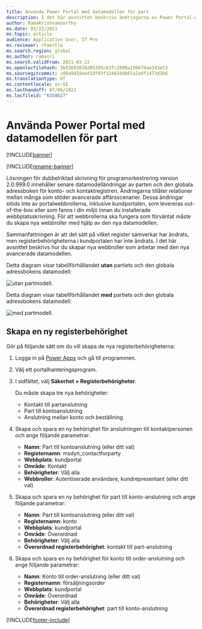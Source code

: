 ```yaml
---
title: Använda Power Portal med datamodellen för part
description: I det här avsnittet beskrivs ändringarna av Power Portal-webbrollerna på grund av partens datamodell i nedskrivningen.
author: RamaKrishnamoorthy
ms.date: 03/22/2021
ms.topic: article
audience: Application User, IT Pro
ms.reviewer: rhaertle
ms.search.region: global
ms.author: ramasri
ms.search.validFrom: 2021-03-22
ms.openlocfilehash: 3b03603038d05305c63fc2890a196670ae343e53
ms.sourcegitcommit: c08a9d19eed1df03f32442ddb65a2adf1473d3b6
ms.translationtype: HT
ms.contentlocale: sv-SE
ms.lasthandoff: 07/06/2021
ms.locfileid: "6358627"
---
```

# <a name="using-power-portal-with-the-party-data-model"></a>Använda Power Portal med datamodellen för part

[!INCLUDE[banner](../../includes/banner.md)]

[!INCLUDE[rename-banner](~/includes/cc-data-platform-banner.md)]

Lösningen för dubbelriktad skrivning för programorkestrering version 2.0.999.0 innehåller senare datamodelländringar av parten och den globala adressboken för konto- och kontaktregistren. Ändringarna tillåter relationer mellan många som stöder avancerade affärsscenarier. Dessa ändringar stöds inte av portalwebbrollerna, inklusive kundportalen, som levereras out-of-the-box eller som fanns i din miljö innan du installerade webbplatsskrivning. För att webbrollerna ska fungera som förväntat måste du skapa nya webbroller med hjälp av den nya datamodellen. 

Sammanfattningen är att det sätt på vilket register samverkar har ändrats, men registerbehörigheterna i kundportalen har inte ändrats. I det här avsnittet beskrivs hur du skapar nya webbroller som arbetar med den nya avancerade datamodellen.

Detta diagram visar tabellförhållandet **utan** partiets och den globala adressbokens datamodell:

   ![utan partmodell.](media/without-party-model.PNG)

Detta diagram visar tabellförhållandet **med** partiets och den globala adressbokens datamodell:

   ![med partmodell.](media/with-party-model.png)

## <a name="create-a-new-table-permission"></a>Skapa en ny registerbehörighet

Gör på följande sätt om du vill skapa de nya registerbehörigheterna:

1. Logga in på [Power Apps](https://make.powerapps.com) och gå till programmen.
2. Välj ett portalhanteringsprogram.
3. I sidfältet, välj **Säkerhet > Registerbehörigheter**.

    Du måste skapa tre nya behörigheter:

    + Kontakt till partanslutning
    + Part till kontoanslutning
    + Anslutning mellan konto och beställning

4. Skapa och spara en ny behörighet för anslutningen till kontaktpersonen och ange följande parametrar:

    + **Namn**: Part till kontoanslutning (eller ditt val)
    + **Registernamn**: msdyn_contactforparty
    + **Webbplats**: kundportal
    + **Område**: Kontakt
    + **Behörigheter**: Välj alla
    + **Webbroller**: Autentiserade användare, kundrepresentant (eller ditt val)

5. Skapa och spara en ny behörighet för part till konto-anslutning och ange följande parametrar:

    + **Namn**: Part till kontoanslutning (eller ditt val)
    + **Registernamn**: konto
    + **Webbplats**: kundportal
    + **Område**: Överordnad
    + **Behörigheter**: Välj alla
    + **Överordnad registerbehörighet**: kontakt till part-anslutning

6. Skapa och spara en ny behörighet för konto till order-anslutning och ange följande parametrar:

    + **Namn**: Konto till order-anslutning (eller ditt val)
    + **Registernamn**: försäljningsorder
    + **Webbplats**: kundportal
    + **Område**: Överordnad
    + **Behörigheter**: Välj alla
    + **Överordnad registerbehörighet**: part till konto-anslutning

[!INCLUDE[footer-include](../../../../includes/footer-banner.md)]
